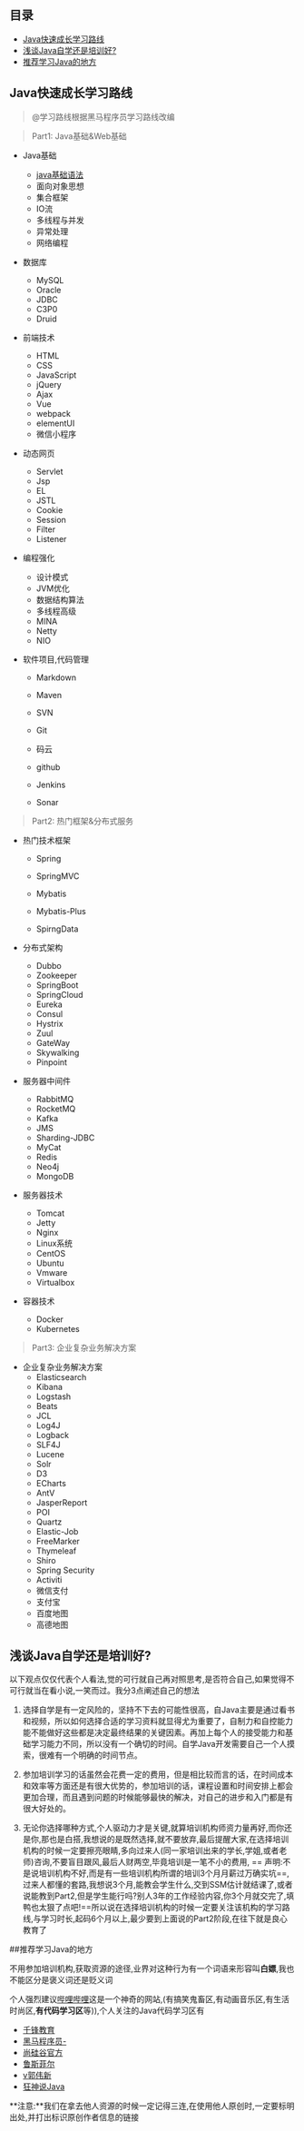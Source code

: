 ## 目录

- [Java快速成长学习路线](https://github.com/zysheep/Java-Notes#%E6%B5%85%E8%B0%88java%E8%87%AA%E5%AD%A6%E8%BF%98%E6%98%AF%E5%9F%B9%E8%AE%AD%E5%A5%BD)
- [浅谈Java自学还是培训好?]()
- [推荐学习Java的地方]()

## Java快速成长学习路线

>@学习路线根据黑马程序员学习路线改编

> Part1: Java基础&Web基础

- Java基础
  - [java基础语法](https://github.com/zysheep/Java-Notes/tree/master/Part1.Java%E5%9F%BA%E7%A1%80%26Web%E5%9F%BA%E7%A1%80/1.Java%E5%9F%BA%E7%A1%80/1.Java%E5%9F%BA%E7%A1%80%E8%AF%AD%E6%B3%95)
  - 面向对象思想
  - 集合框架
  - IO流
  - 多线程与并发
  - 异常处理
  - 网络编程

- 数据库
  - MySQL
  - Oracle
  - JDBC
  - C3P0
  - Druid

- 前端技术
  - HTML
  - CSS
  - JavaScript
  - jQuery
  - Ajax
  - Vue
  - webpack
  - elementUI
  - 微信小程序

- 动态网页
  - Servlet
  - Jsp
  - EL
  - JSTL
  - Cookie
  - Session
  - Filter
  - Listener

- 编程强化
  - 设计模式
  - JVM优化
  - 数据结构算法
  - 多线程高级
  - MINA
  - Netty
  - NIO

- 软件项目,代码管理

  - Markdown

  - Maven
  - SVN
  - Git
  - 码云
  - github
  - Jenkins
  - Sonar

> Part2: 热门框架&分布式服务

- 热门技术框架

  - Spring

  - SpringMVC
  - Mybatis
  - Mybatis-Plus
  - SpirngData

- 分布式架构

  - Dubbo
  - Zookeeper
  - SpringBoot
  - SpringCloud
  - Eureka
  - Consul
  - Hystrix
  - Zuul
  - GateWay
  - Skywalking
  - Pinpoint

- 服务器中间件

  - RabbitMQ
  - RocketMQ
  - Kafka
  - JMS
  - Sharding-JDBC
  - MyCat
  - Redis
  - Neo4j
  - MongoDB

- 服务器技术

  - Tomcat
  - Jetty
  - Nginx
  - Linux系统
  - CentOS
  - Ubuntu
  - Vmware
  - Virtualbox

- 容器技术

  - Docker
  - Kubernetes

> Part3: 企业复杂业务解决方案

- 企业复杂业务解决方案
  - Elasticsearch
  - Kibana
  - Logstash
  - Beats
  - JCL
  - Log4J
  - Logback
  - SLF4J
  - Lucene
  - Solr
  - D3
  - ECharts
  - AntV
  - JasperReport
  - POI
  - Quartz
  - Elastic-Job
  - FreeMarker
  - Thymeleaf
  - Shiro
  - Spring Security
  - Activiti
  - 微信支付
  - 支付宝
  - 百度地图
  - 高德地图

## 浅谈Java自学还是培训好?

以下观点仅仅代表个人看法,觉的可行就自己再对照思考,是否符合自己,如果觉得不可行就当在看小说,一笑而过。我分3点阐述自己的想法

1. 选择自学是有一定风险的，坚持不下去的可能性很高，自Java主要是通过看书和视频，所以如何选择合适的学习资料就显得尤为重要了，自制力和自控能力能不能做好这些都是决定最终结果的关键因素。再加上每个人的接受能力和基础学习能力不同，所以没有一个确切的时间。自学Java开发需要自己一个人摸索，很难有一个明确的时间节点。

2. 参加培训学习的话虽然会花费一定的费用，但是相比较而言的话，在时间成本和效率等方面还是有很大优势的，参加培训的话，课程设置和时间安排上都会更加合理，而且遇到问题的时候能够最快的解决，对自己的进步和入门都是有很大好处的。
3. 无论你选择哪种方式,个人驱动力才是关键,就算培训机构师资力量再好,而你还是你,那也是白搭,我想说的是既然选择,就不要放弃,最后提醒大家,在选择培训机构的时候一定要擦亮眼睛,多向过来人(同一家培训出来的学长,学姐,或者老师)咨询,不要盲目跟风,最后人财两空,毕竟培训是一笔不小的费用, == 声明:不是说培训机构不好,而是有一些培训机构所谓的培训3个月月薪过万确实坑==,过来人都懂的套路,我想说3个月,能教会学生什么,交到SSM估计就结课了,或者说能教到Part2,但是学生能行吗?别人3年的工作经验内容,你3个月就交完了,填鸭也太狠了点吧!==所以说在选择培训机构的时候一定要关注该机构的学习路线,与学习时长,起码6个月以上,最少要到上面说的Part2阶段,在往下就是良心教育了

##推荐学习Java的地方

不用参加培训机构,获取资源的途径,业界对这种行为有一个词语来形容叫**白嫖**,我也不能区分是褒义词还是贬义词

个人强烈建议[哔哩哔哩](https://www.bilibili.com)这是一个神奇的网站,(有搞笑鬼畜区,有动画音乐区,有生活时尚区,**有代码学习区**等)),个人关注的Java代码学习区有

- [千锋教育](https://space.bilibili.com/146668655/)
- [黑马程序员-](https://space.bilibili.com/37974444/)
- [尚硅谷官方](https://space.bilibili.com/302417610/)
- [鲁斯菲尔](https://space.bilibili.com/31137138/)
- [v郭伟新](https://space.bilibili.com/378860440/)
- [狂神说Java](https://space.bilibili.com/95256449/)

**注意:**我们在拿去他人资源的时候一定记得三连,在使用他人原创时,一定要标明出处,并打出标识原创作者信息的链接




